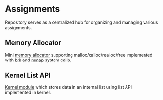 # Assignments
 Repository serves as a centralized hub for organizing and managing various assignments.

 ## Memory Allocator

Mini [memory allocator](https://gitlab.cs.pub.ro/operating-systems/assignment-memory-allocator) supporting malloc/calloc/realloc/free implemented with [brk](https://man7.org/linux/man-pages/man2/brk.2.html) and [mmap](https://man7.org/linux/man-pages/man2/mmap.2.html) system calls.
 
 ## Kernel List API

[Kernel module](https://linux-kernel-labs.github.io/refs/heads/master/so2/assign0-kernel-api.html) which stores data in an internal list using list API implemented in kernel.


